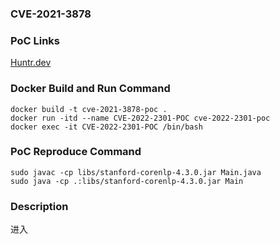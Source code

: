 ### CVE-2021-3878

### PoC Links 
[Huntr.dev](https://huntr.dev/bounties/a11c889b-ccff-4fea-9e29-963a23a63dd2/)

### Docker Build and Run Command
```shell
docker build -t cve-2021-3878-poc . 
docker run -itd --name CVE-2022-2301-POC cve-2022-2301-poc 
docker exec -it CVE-2022-2301-POC /bin/bash
```

### PoC Reproduce Command
```shell
sudo javac -cp libs/stanford-corenlp-4.3.0.jar Main.java
sudo java -cp .:libs/stanford-corenlp-4.3.0.jar Main
```

### Description
进入


